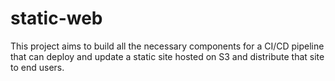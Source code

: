 # static-web
This project aims to build all the necessary components for a CI/CD pipeline that can deploy and update a static site hosted on S3 and distribute that site to end users.
